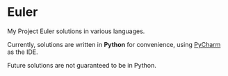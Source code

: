 # Euler
My Project Euler solutions in various languages. 

Currently, solutions are written in **Python** for convenience, using [PyCharm](https://www.jetbrains.com/pycharm/) as the IDE.

Future solutions are not guaranteed to be in Python. 
